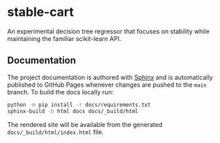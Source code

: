 # stable-cart

An experimental decision tree regressor that focuses on stability while
maintaining the familiar scikit-learn API.

## Documentation

The project documentation is authored with [Sphinx](https://www.sphinx-doc.org)
and is automatically published to GitHub Pages whenever changes are pushed
to the `main` branch. To build the docs locally run:

```bash
python -m pip install -r docs/requirements.txt
sphinx-build -b html docs docs/_build/html
```

The rendered site will be available from the generated
`docs/_build/html/index.html` file.
